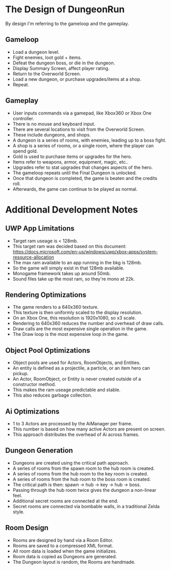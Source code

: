 # The Design of DungeonRun
By design I'm referring to the gameloop and the gameplay.  



## Gameloop
+ Load a dungeon level.
+ Fight enemies, loot gold + items.
+ Defeat the dungeon boss, or die in the dungeon.
+ Display Summary Screen, affect player rating.
+ Return to the Overworld Screen.
+ Load a new dungeon, or purchase upgrades/items at a shop.
+ Repeat.


## Gameplay
+ User inputs commands via a gamepad, like Xbox360 or Xbox One controller.
+ There is no mouse and keyboard input.
+ There are several locations to visit from the Overworld Screen.
+ These include dungeons, and shops.
+ A dungeon is a series of rooms, with enemies, leading up to a boss fight.
+ A shop is a series of rooms, or a single room, where the player can spend gold.
+ Gold is used to purchase items or upgrades for the hero.
+ Items refer to weapons, armor, equipment, magic, etc..
+ Upgrades refer to stat upgrades that changes aspects of the hero.
+ The gameloop repeats until the Final Dungeon is unlocked.
+ Once that dungeon is completed, the game is beaten and the credits roll.
+ Afterwards, the game can continue to be played as normal.



# Additional Development Notes



## UWP App Limitations
+ Target ram useage is < 128mb.
+ This target ram was decided based on this document: https://docs.microsoft.com/en-us/windows/uwp/xbox-apps/system-resource-allocation
+ The max ram available to an app running in the bkg is 128mb.
+ So the game will simply exist in that 128mb available.
+ Monogame framework takes up around 50mb.
+ Sound files take up the most ram, so they're mono at 22k.



## Rendering Optimizations
+ The game renders to a 640x360 texture.
+ This texture is then uniformly scaled to the display resolution.
+ On an Xbox One, this resolution is 1920x1080, so x3 scale.
+ Rendering to 640x360 reduces the number and overhead of draw calls.
+ Draw calls are the most expensive single operation in the game.
+ The Draw loop is the most expensive loop in the game.


## Object Pool Optimizations
+ Object pools are used for Actors, RoomObjects, and Entities.
+ An entity is defined as a projectile, a particle, or an item hero can pickup.
+ An Actor, RoomObject, or Entity is never created outside of a constructor method.
+ This makes the ram useage predictable and stable.
+ This also reduces garbage collection.


## Ai Optimizations
+ 1 to 3 Actors are processed by the AiManager per frame.
+ This number is based on how many active Actors are present on screen.
+ This approach distributes the overhead of Ai across frames.


## Dungeon Generation
+ Dungeons are created using the critical path approach.
+ A series of rooms from the spawn room to the hub room is created.
+ A series of rooms from the hub room to the key room is created.
+ A series of rooms from the hub room to the boss room is created.
+ The critical path is then: spawn -> hub -> key -> hub -> boss.
+ Passing through the hub room twice gives the dungeon a non-linear feel.
+ Additional secret rooms are connected at the end.
+ Secret rooms are connected via bombable walls, in a traditional Zelda style.


## Room Design
+ Rooms are designed by hand via a Room Editor.
+ Rooms are saved to a compressed XML format.
+ All room data is loaded when the game initializes.
+ Room data is copied as Dungeons are generated.
+ The Dungeon layout is random, the Rooms are handmade.

















